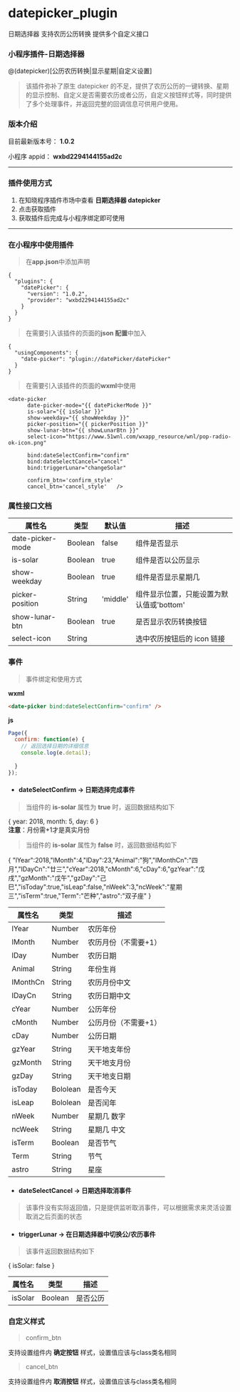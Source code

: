 # datepicker_plugin

日期选择器 支持农历公历转换 提供多个自定义接口

### 小程序插件-日期选择器

@(datepicker)[公历农历转换|显示星期|自定义设置]

> 该插件弥补了原生 datepicker 的不足，提供了农历公历的一键转换、星期的显示控制、自定义是否需要农历或者公历，自定义按钮样式等，同时提供了多个处理事件，并返回完整的回调信息可供用户使用。

### 版本介绍

目前最新版本号： **1.0.2**

小程序 appid： **wxbd2294144155ad2c**

---

### 插件使用方式

1.  在知晓程序插件市场中查看 **日期选择器 datepicker**
2.  点击获取插件
3.  获取插件后完成与小程序绑定即可使用

---

### 在小程序中使用插件

> 在**app.json**中添加声明

```
{
  "plugins": {
    "datePicker": {
      "version": "1.0.2",
      "provider": "wxbd2294144155ad2c"
    }
  }
}
```

> 在需要引入该插件的页面的**json 配置**中加入

```
{
  "usingComponents": {
    "date-picker": "plugin://datePicker/datePicker"
  }
}
```

> 在需要引入该插件的页面的**wxml**中使用

```
<date-picker
      date-picker-mode="{{ datePickerMode }}"
      is-solar="{{ isSolar }}"
      show-weekday="{{ showWeekday }}"
      picker-position="{{ pickerPosition }}"
      show-lunar-btn="{{ showLunarBtn }}"
      select-icon="https://www.51wnl.com/wxapp_resource/wnl/pop-radio-ok-icon.png"

      bind:dateSelectConfirm="confirm"
      bind:dateSelectCancel="cancel"
      bind:triggerLunar="changeSolar"

      confirm_btn='confirm_style'
      cancel_btn='cancel_style'   />
```

### 属性接口文档

| 属性名           | 类型    | 默认值   | 描述                                     |
| ---------------- | ------- | -------- | ---------------------------------------- |
| date-picker-mode | Boolean | false    | 组件是否显示                             |
| is-solar         | Boolean | true     | 组件是否以公历显示                       |
| show-weekday     | Boolean | true     | 组件是否显示星期几                       |
| picker-position  | String  | 'middle' | 组件显示位置，只能设置为默认值或'bottom' |
| show-lunar-btn   | Boolean | true     | 是否显示农历转换按钮                     |
| select-icon      | String  |          | 选中农历按钮后的 icon 链接               |

### 事件

> 事件绑定和使用方式

**wxml**

```html
<date-picker bind:dateSelectConfirm="confirm" />
```

**js**

```javascript
Page({
  confirm: function(e) {
    // 返回选择日期的详细信息
    console.log(e.detail);
    
  }
});
```

* #### **dateSelectConfirm** -> 日期选择完成事件

> 当组件的 **is-solar** 属性为 **true** 时，返回数据结构如下

   { 
     year: 2018, month: 5, day: 6 
   }  
   **注意**：月份需+1才是真实月份

> 当组件的 **is-solar** 属性为 **false** 时，返回数据结构如下

   { 
     "lYear":2018,"lMonth":4,"lDay":23,"Animal":"狗","IMonthCn":"四月","IDayCn":"廿三","cYear":2018,"cMonth":6,"cDay":6,"gzYear":"戊戌","gzMonth":"戊午","gzDay":"己巳","isToday":true,"isLeap":false,"nWeek":3,"ncWeek":"星期三","isTerm":true,"Term":"芒种","astro":"双子座"
   }

| 属性名   | 类型     | 描述                 |
| -------- | -------- | -------------------- |
| lYear    | Number   | 农历年份             |
| lMonth   | Number   | 农历月份（不需要+1） |
| lDay     | Number   | 农历日期             |
| Animal   | String   | 年份生肖             |
| IMonthCn | String   | 农历月份中文         |
| IDayCn   | String   | 农历日期中文         |
| cYear    | Number   | 公历年份             |
| cMonth   | Number   | 公历月份（不需要+1） |
| cDay     | Number   | 公历日期             |
| gzYear   | String   | 天干地支年份         |
| gzMonth  | String   | 天干地支月份         |
| gzDay    | String   | 天干地支日期         |
| isToday  | Bololean | 是否今天             |
| isLeap   | Bololean | 是否闰年             |
| nWeek    | Number   | 星期几 数字          |
| ncWeek   | String   | 星期几 中文          |
| isTerm   | Boolean  | 是否节气             |
| Term     | String   | 节气                 |
| astro    | String   | 星座                 |

* #### **dateSelectCancel** -> 日期选择取消事件

> 该事件没有实际返回值，只是提供监听取消事件，可以根据需求来灵活设置取消之后页面的状态

* #### **triggerLunar** -> 在日期选择器中切换公/农历事件

> 该事件返回数据结构如下

{ 
  isSolar: false 
}

| 属性名    | 类型     | 描述                 |
| -------- | -------- | -------------------- |
| isSolar  | Boolean  | 是否公历              |

### 自定义样式
> confirm_btn

 支持设置组件内 **确定按钮** 样式，设置值应该与class类名相同

> cancel_btn

 支持设置组件内 **取消按钮** 样式，设置值应该与class类名相同
